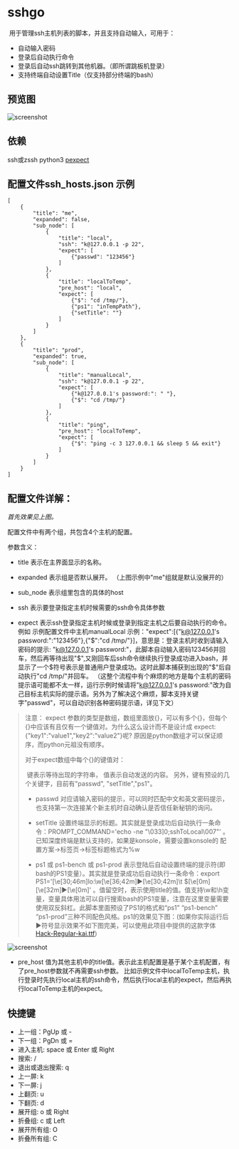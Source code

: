 sshgo
=====

​	用于管理ssh主机列表的脚本，并且支持自动输入，可用于：

- 自动输入密码
- 登录后自动执行命令
- 登录后自动ssh跳转到其他机器。（即所谓跳板机登录）
- 支持终端自动设置Title（仅支持部分终端的bash）

## 预览图
![screenshot](https://raw.github.com/mokyle/sshgo/master/screenshot.png)

## 依赖

ssh或zssh python3 [pexpect](https://pexpect.readthedocs.io/en/latest/install.html) 

## 配置文件ssh_hosts.json 示例

    [
        {
            "title": "me",
            "expanded": false,
            "sub_node": [
                {
                    "title": "local",
                    "ssh": "k@127.0.0.1 -p 22",
                    "expect": [
                        {"passwd": "123456"}
                    ]
                },
                {
                    "title": "localToTemp",
                    "pre_host": "local",
                    "expect": [
                        {"$": "cd /tmp/"},
                        {"ps1": "inTempPath"},
                        {"setTitle": ""}
                    ]
                }
            ]
        },
        {
            "title": "prod",
            "expanded": true,
            "sub_node": [
                {
                    "title": "manualLocal",
                    "ssh": "k@127.0.0.1 -p 22",
                    "expect": [
                        {"k@127.0.0.1's password:": " "},
                        {"$": "cd /tmp/"}
                    ]
                },
                {
                    "title": "ping",
                    "pre_host": "localToTemp",
                    "expect": [
                        {"$": "ping -c 3 127.0.0.1 && sleep 5 && exit"}
                    ]
                }
            ]
        }
    ]

## 配置文件详解：

*首先效果见上图。*

配置文件中有两个组，共包含4个主机的配置。

参数含义：

- title				表示在主界面显示的名称。
- expanded 	表示组是否默认展开。 （上图示例中"me"组就是默认没展开的）

- sub_node     表示组里包含的具体的host
- ssh               表示要登录指定主机时候需要的ssh命令具体参数
- expect          表示ssh登录指定主机时候或登录到指定主机之后要自动执行的命令。例如 示例配置文件中主机manualLocal 示例："expect":[{"k@127.0.0.1's password:":"123456"},{"$":"cd /tmp/"}]，意思是：登录主机时收到请输入密码的提示: "k@127.0.0.1's password:"，此脚本自动输入密码123456并回车，然后再等待出现"$",又刚回车后ssh命令继续执行登录成功进入bash，并显示了一个$符号表示是普通用户登录成功。这时此脚本捕获到出现的"$"后自动执行"cd /tmp/"并回车。 （这整个流程中有个麻烦的地方是每个主机的密码提示语可能都不太一样，运行示例时候请将"k@127.0.0.1's password:"改为自己目标主机实际的提示语。另外为了解决这个麻烦，脚本支持关键字"passwd"，可以自动识别各种密码提示语，详见下文）

>  注意： expect 参数的类型是数组，数组里面放{}，可以有多个{}，但每个{}中应该有且仅有一个键值对。为什么这么设计而不是设计成 expect:{"key1":"value1","key2":"value2"}呢? 原因是python数组才可以保证顺序，而python元祖没有顺序。
>
> 对于expect数组中每个{}的键值对：
>
> ​     键表示等待出现的字符串， 值表示自动发送的内容。 另外，键有预设的几个关键字，目前有"passwd", "setTitle","ps1"。
>
> - passwd	对应请输入密码的提示，可以同时匹配中文和英文密码提示，也支持第一次连接某个新主机时自动确认是否信任新秘钥的询问。
> - setTitle     设置终端显示的标题。其实就是登录成功后自动执行一条命令：PROMPT_COMMAND='echo -ne "\033]0;sshToLocal\007"' 。已知深度终端是默认支持的，如果是konsole，需要设置konsole的 配置方案->标签页->标签标题格式为%w
>
> - ps1  或 ps1-bench 或 ps1-prod         表示登陆后自动设置终端的提示符(即bash的PS1变量）。其实就是登录成功后自动执行一条命令：export PS1='\[\e[30;46m\]lo:\w\[\e[36;42m\]▶\[\e[30;42m\]\t \$\[\e[0m\]\[\e[32m\]▶\[\e[0m\]' 。值留空时，表示使用title的值。值支持\\w和\\h变量，变量具体用法可以自行搜索bash的PS1变量，注意在这里变量需要使用双反斜杠。此脚本里面预设了PS1的格式和“ps1” “ps1-bench” “ps1-prod”三种不同配色风格。ps1的效果见下图：(如果你实际运行后▶符号显示效果不如下图完美，可以使用此项目中提供的这款字体[Hack-Regular-kai.ttf](https://github.com/mokyle/sshgo/blob/master/Hack-Regular-kai.ttf))

![screenshot](https://raw.github.com/mokyle/sshgo/master/PS1.png)

- pre_host       值为其他主机中的title值。表示此主机配置是基于某个主机配置，有了pre_host参数就不再需要ssh参数。 比如示例文件中localToTemp主机，执行登录时先执行local主机的ssh命令，然后执行local主机的expect，然后再执行localToTemp主机的expect。

## 快捷键

* 上一组：PgUp 或 -
* 下一组：PgDn 或 =
* 进入主机: space 或 Enter 或 Right
* 搜索: /
* 退出或退出搜索: q
* 上一屏: k
* 下一屏: j
* 上翻页: u
* 下翻页: d
* 展开组: o 或 Right
* 折叠组: c 或 Left
* 展开所有组: O
* 折叠所有组: C
